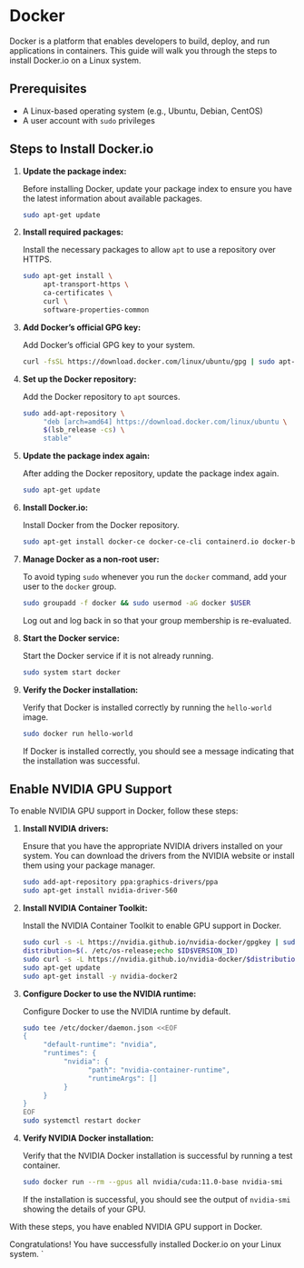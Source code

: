 # Docker

Docker is a platform that enables developers to build, deploy, and run applications in containers. This guide will walk you through the steps to install Docker.io on a Linux system.

## Prerequisites

- A Linux-based operating system (e.g., Ubuntu, Debian, CentOS)
- A user account with `sudo` privileges

## Steps to Install Docker.io

1. **Update the package index:**

    Before installing Docker, update your package index to ensure you have the latest information about available packages.

    ```bash
    sudo apt-get update
    ```

2. **Install required packages:**

    Install the necessary packages to allow `apt` to use a repository over HTTPS.

    ```bash
    sudo apt-get install \
         apt-transport-https \
         ca-certificates \
         curl \
         software-properties-common
    ```

3. **Add Docker’s official GPG key:**

    Add Docker’s official GPG key to your system.

    ```bash
    curl -fsSL https://download.docker.com/linux/ubuntu/gpg | sudo apt-key add -
    ```

4. **Set up the Docker repository:**

    Add the Docker repository to `apt` sources.

    ```bash
    sudo add-apt-repository \
         "deb [arch=amd64] https://download.docker.com/linux/ubuntu \
         $(lsb_release -cs) \
         stable"
    ```

5. **Update the package index again:**

    After adding the Docker repository, update the package index again.

    ```bash
    sudo apt-get update
    ```

6. **Install Docker.io:**

    Install Docker from the Docker repository.

    ```bash
    sudo apt-get install docker-ce docker-ce-cli containerd.io docker-buildx-plugin docker-compose-plugin
    ```

7. **Manage Docker as a non-root user:**

    To avoid typing `sudo` whenever you run the `docker` command, add your user to the `docker` group.

    ```bash
    sudo groupadd -f docker && sudo usermod -aG docker $USER
    ```

    Log out and log back in so that your group membership is re-evaluated.

8. **Start the Docker service:**

    Start the Docker service if it is not already running.

    ```bash
    sudo system start docker
    ```

9. **Verify the Docker installation:**

    Verify that Docker is installed correctly by running the `hello-world` image.

    ```bash
    sudo docker run hello-world
    ```

    If Docker is installed correctly, you should see a message indicating that the installation was successful.

## Enable NVIDIA GPU Support

To enable NVIDIA GPU support in Docker, follow these steps:

1. **Install NVIDIA drivers:**

    Ensure that you have the appropriate NVIDIA drivers installed on your system. You can download the drivers from the NVIDIA website or install them using your package manager.

    ```bash
    sudo add-apt-repository ppa:graphics-drivers/ppa
    sudo apt-get install nvidia-driver-560
    ```

2. **Install NVIDIA Container Toolkit:**

    Install the NVIDIA Container Toolkit to enable GPU support in Docker.

    ```bash
    sudo curl -s -L https://nvidia.github.io/nvidia-docker/gpgkey | sudo apt-key add -
    distribution=$(. /etc/os-release;echo $ID$VERSION_ID)
    sudo curl -s -L https://nvidia.github.io/nvidia-docker/$distribution/nvidia-docker.list | sudo tee /etc/apt/sources.list.d/nvidia-docker.list
    sudo apt-get update
    sudo apt-get install -y nvidia-docker2
    ```

3. **Configure Docker to use the NVIDIA runtime:**

    Configure Docker to use the NVIDIA runtime by default.

    ```bash
    sudo tee /etc/docker/daemon.json <<EOF
    {
         "default-runtime": "nvidia",
         "runtimes": {
              "nvidia": {
                    "path": "nvidia-container-runtime",
                    "runtimeArgs": []
              }
         }
    }
    EOF
    sudo systemctl restart docker
    ```

4. **Verify NVIDIA Docker installation:**

    Verify that the NVIDIA Docker installation is successful by running a test container.

    ```bash
    sudo docker run --rm --gpus all nvidia/cuda:11.0-base nvidia-smi
    ```

    If the installation is successful, you should see the output of `nvidia-smi` showing the details of your GPU.

With these steps, you have enabled NVIDIA GPU support in Docker.

Congratulations! You have successfully installed Docker.io on your Linux system.
`